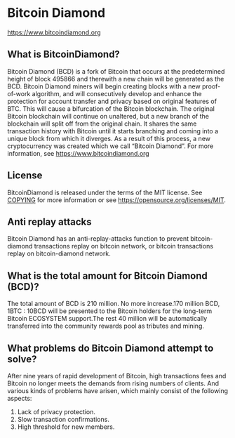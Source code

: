 Bitcoin Diamond
===============

https://www.bitcoindiamond.org

What is BitcoinDiamond?
-----------------------

Bitcoin Diamond (BCD) is a fork of Bitcoin that occurs at the predetermined height of block 495866 
and therewith a new chain will be generated as the BCD. Bitcoin Diamond miners will begin creating 
blocks with a new proof-of-work algorithm, and will consecutively develop and enhance the protection 
for account transfer and privacy based on original features of BTC. This will cause a bifurcation of 
the Bitcoin blockchain. The original Bitcoin blockchain will continue on unaltered, but a new branch
of the blockchain will split off from the original chain. It shares the same transaction history 
with Bitcoin until it starts branching and coming into a unique block from which it diverges. 
As a result of this process, a new cryptocurrency was created which we call “Bitcoin Diamond”.
For more information, see https://www.bitcoindiamond.org

License
-------

BitcoinDiamond is released under the terms of the MIT license. See [COPYING](COPYING) for more
information or see https://opensource.org/licenses/MIT.

Anti replay attacks
------------------

Bitcoin Diamond has an anti-replay-attacks function to prevent bitcoin-diamond transactions replay
on bitcoin network, or bitcoin transactions replay on bitcoin-diamond network.

What is the total amount for Bitcoin Diamond (BCD)?
---------------------------------------------------

The total amount of BCD is 210 million. No more increase.170 million BCD, 1BTC : 10BCD will be presented 
to the Bitcoin holders for the long-term Bitcoin ECOSYSTEM support.The rest 40 million will be automatically 
transferred into the community rewards pool as tributes and mining.

What problems do Bitcoin Diamond attempt to solve?
--------------------------------------------------
After nine years of rapid development of Bitcoin, high transactions fees and Bitcoin no longer meets the 
demands from rising numbers of clients. And various kinds of problems have arisen, which mainly consist 
of the following aspects: 
1. Lack of privacy protection.
2. Slow transaction confirmations.
3. High threshold for new members.
